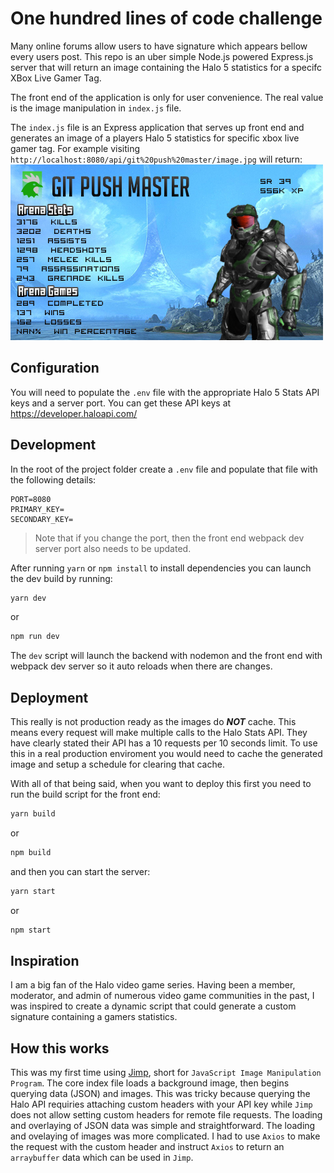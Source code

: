# One hundred lines of code challenge

Many online forums allow users to have signature which appears bellow every users post. This repo is an uber simple Node.js powered Express.js server that will return an image containing the Halo 5 statistics for a specifc XBox Live Gamer Tag.

The front end of the application is only for user convenience. The real value is the image manipulation in `index.js` file.

The `index.js` file is an Express application that serves up front end and generates an image of a players Halo 5 statistics for specific xbox live gamer tag. For example visiting `http://localhost:8080/api/git%20push%20master/image.jpg` will return:
![sample of git push master halo 5 statistics](https://github.com/estepanov/hundred-line-halo-image-stats/blob/master/sample.jpg)

## Configuration

You will need to populate the `.env` file with the appropriate Halo 5 Stats API keys and a server port. You can get these API keys at https://developer.haloapi.com/

## Development

In the root of the project folder create a `.env` file and populate that file with the following details:

```text
PORT=8080
PRIMARY_KEY=
SECONDARY_KEY=
```

> Note that if you change the port, then the front end webpack dev server port also needs to be updated.

After running `yarn` or `npm install` to install dependencies you can launch the dev build by running:

```sh
yarn dev
```

or

```sh
npm run dev
```

The `dev` script will launch the backend with nodemon and the front end with webpack dev server so it auto reloads when there are changes.

## Deployment

This really is not production ready as the images do ___NOT___ cache. This means every request will make multiple calls to the Halo Stats API. They have clearly stated their API has a 10 requests per 10 seconds limit. To use this in a real production enviroment you would need to cache the generated image and setup a schedule for clearing that cache.

With all of that being said, when you want to deploy this first you need to run the build script for the front end:

```sh
yarn build
```

or

```sh
npm build
```

and then you can start the server:

```sh
yarn start
```

or

```sh
npm start
```

## Inspiration

I am a big fan of the Halo video game series. Having been a member, moderator, and admin of numerous video game communities in the past, I was inspired to create a dynamic script that could generate a custom signature containing a gamers statistics.

## How this works

This was my first time using [Jimp](https://github.com/oliver-moran/jimp), short for `JavaScript Image Manipulation Program`. The core index file loads a background image, then begins querying data (JSON) and images. This was tricky because querying the Halo API requiries attaching custom headers with your API key while `Jimp` does not allow setting custom headers for remote file requests. The loading and overlaying of JSON data was simple and straightforward. The loading and ovelaying of images was more complicated. I had to use `Axios` to make the request with the custom header and instruct `Axios` to return an `arraybuffer` data which can be used in `Jimp`.
